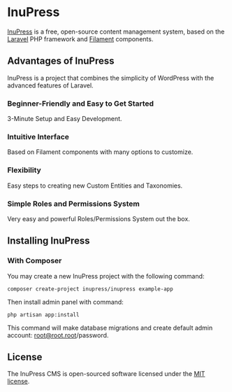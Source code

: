 # InuPress

[InuPress](https://inupress.dev) is a free, open-source content management system, based on the [Laravel](https://laravel.com) PHP framework and [Filament](https://filamentphp.com/) components.

## Advantages of InuPress

InuPress is a project that combines the simplicity of WordPress with the advanced features of Laravel.

### Beginner-Friendly and Easy to Get Started

3-Minute Setup and Easy Development.

### Intuitive Interface

Based on Filament components with many options to customize.

### Flexibility

Easy steps to creating new Custom Entities and Taxonomies.

### Simple Roles and Permissions System

Very easy and powerful Roles/Permissions System out the box.

## Installing InuPress

### With Composer

You may create a new InuPress project with the following command:

```
composer create-project inupress/inupress example-app
```

Then install admin panel with command:
```
php artisan app:install
```

This command will make database migrations and create default admin account: root@root.root/password.

## License

The InuPress CMS is open-sourced software licensed under the [MIT license](https://opensource.org/licenses/MIT).
